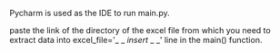 Pycharm is used as the IDE to run main.py.

paste the link of the directory of the excel file from which you need to extract data into excel_file='_ _ _insert_ _ _' line in the main() function.
